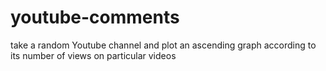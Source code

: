 # youtube-comments
take a random Youtube channel and plot an ascending graph according to its number of views on particular videos 
